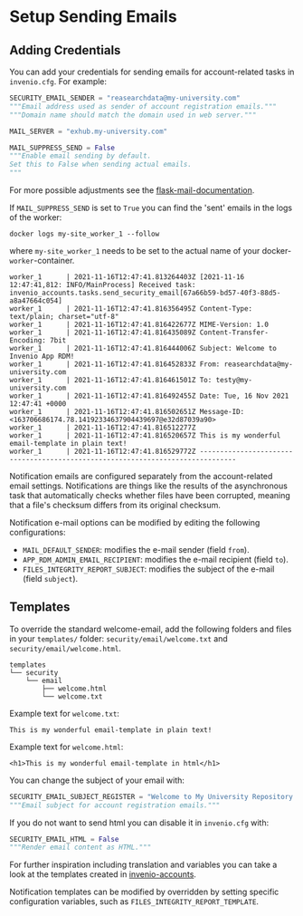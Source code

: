 # Setup Sending Emails

## Adding Credentials

You can add your credentials for sending emails for account-related tasks in `invenio.cfg`. For example:

``` python
SECURITY_EMAIL_SENDER = "reasearchdata@my-university.com"
"""Email address used as sender of account registration emails."""
"""Domain name should match the domain used in web server."""

MAIL_SERVER = "exhub.my-university.com"

MAIL_SUPPRESS_SEND = False
"""Enable email sending by default.
Set this to False when sending actual emails.
"""
```
For more possible adjustments see the
[flask-mail-documentation](https://flask-mail.readthedocs.io/en/latest/#configuring).

If `MAIL_SUPPRESS_SEND` is set to `True` you can find the 'sent' emails in the
logs of the worker:

``` shell
docker logs my-site_worker_1 --follow
```
where `my-site_worker_1` needs to be set to the actual name of your
docker-`worker`-container.

``` shell
worker_1      | 2021-11-16T12:47:41.813264403Z [2021-11-16 12:47:41,812: INFO/MainProcess] Received task: invenio_accounts.tasks.send_security_email[67a66b59-bd57-40f3-88d5-a8a47664c054]
worker_1      | 2021-11-16T12:47:41.816356495Z Content-Type: text/plain; charset="utf-8"
worker_1      | 2021-11-16T12:47:41.816422677Z MIME-Version: 1.0
worker_1      | 2021-11-16T12:47:41.816435089Z Content-Transfer-Encoding: 7bit
worker_1      | 2021-11-16T12:47:41.816444006Z Subject: Welcome to Invenio App RDM!
worker_1      | 2021-11-16T12:47:41.816452833Z From: reasearchdata@my-university.com
worker_1      | 2021-11-16T12:47:41.816461501Z To: testy@my-university.com
worker_1      | 2021-11-16T12:47:41.816492455Z Date: Tue, 16 Nov 2021 12:47:41 +0000
worker_1      | 2021-11-16T12:47:41.816502651Z Message-ID: <163706686174.78.14192334637904439697@e32d87039a90>
worker_1      | 2021-11-16T12:47:41.816512277Z
worker_1      | 2021-11-16T12:47:41.816520657Z This is my wonderful email-template in plain text!
worker_1      | 2021-11-16T12:47:41.816529772Z -------------------------------------------------------------------------------
```

Notification emails are configured separately from the account-related email settings. Notifications are things like 
the results of the asynchronous task that automatically checks whether files have been corrupted, meaning that a file's checksum differs from its original checksum.

Notification e-mail options can be modified by editing the following configurations:

- `MAIL_DEFAULT_SENDER`: modifies the e-mail sender (field `from`).
- `APP_RDM_ADMIN_EMAIL_RECIPIENT`: modifies the e-mail recipient (field `to`).
- `FILES_INTEGRITY_REPORT_SUBJECT`: modifies the  subject of the e-mail (field `subject`).

## Templates

To override the standard welcome-email, add the following folders and files in
your `templates/` folder: `security/email/welcome.txt` and
`security/email/welcome.html`.

``` shell
templates
└── security
    └── email
        ├── welcome.html
        └── welcome.txt
```

Example text for `welcome.txt`:

``` jinja
This is my wonderful email-template in plain text!
```

Example text for `welcome.html`:

``` jinja
<h1>This is my wonderful email-template in html</h1>
```

You can change the subject of your email with:

``` python
SECURITY_EMAIL_SUBJECT_REGISTER = "Welcome to My University Repository!"
"""Email subject for account registration emails."""
```

If you do not want to send html you can disable it in `invenio.cfg` with:

``` python
SECURITY_EMAIL_HTML = False
"""Render email content as HTML."""
```

For further inspiration including translation and variables you can take a look
at the templates created in
[invenio-accounts](https://github.com/inveniosoftware/invenio-accounts/tree/master/invenio_accounts/templates/security/email).

Notification templates can be modified by overridden by setting specific configuration variables, such as `FILES_INTEGRITY_REPORT_TEMPLATE`.
